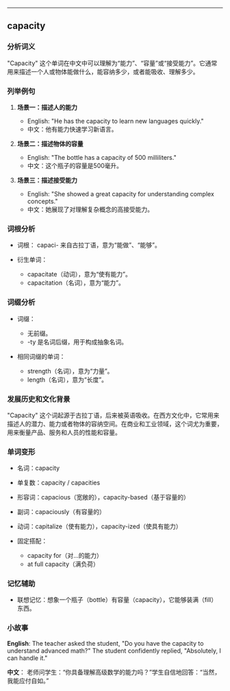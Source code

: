 
---------------
## capacity
### 分析词义
"Capacity" 这个单词在中文中可以理解为“能力”、“容量”或“接受能力”。它通常用来描述一个人或物体能做什么，能容纳多少，或者能吸收、理解多少。

### 列举例句
1. **场景一：描述人的能力**
   - English: "He has the capacity to learn new languages quickly."
   - 中文：他有能力快速学习新语言。

2. **场景二：描述物体的容量**
   - English: "The bottle has a capacity of 500 milliliters."
   - 中文：这个瓶子的容量是500毫升。

3. **场景三：描述接受能力**
   - English: "She showed a great capacity for understanding complex concepts."
   - 中文：她展现了对理解复杂概念的高接受能力。

### 词根分析
- 词根： capaci- 来自古拉丁语，意为“能做”、“能够”。

- 衍生单词：
  - capacitate（动词），意为“使有能力”。
  - capacitation（名词），意为“能力”。

### 词缀分析
- 词缀：
  - 无前缀。
  - -ty 是名词后缀，用于构成抽象名词。

- 相同词缀的单词：
  - strength（名词），意为“力量”。
  - length（名词），意为“长度”。

### 发展历史和文化背景
"Capacity" 这个词起源于古拉丁语，后来被英语吸收。在西方文化中，它常用来描述人的潜力、能力或者物体的容纳空间。在商业和工业领域，这个词尤为重要，用来衡量产品、服务和人员的性能和容量。

### 单词变形
- 名词：capacity
- 单复数：capacity / capacities
- 形容词：capacious（宽敞的），capacity-based（基于容量的）
- 副词：capaciously（有容量的）
- 动词：capitalize（使有能力），capacity-ized（使具有能力）

- 固定搭配：
  - capacity for（对...的能力）
  - at full capacity（满负荷）

### 记忆辅助
- 联想记忆：想象一个瓶子（bottle）有容量（capacity），它能够装满（fill）东西。

### 小故事
**English**: 
The teacher asked the student, "Do you have the capacity to understand advanced math?" The student confidently replied, "Absolutely, I can handle it."

**中文**：
老师问学生：“你具备理解高级数学的能力吗？”学生自信地回答：“当然，我能应付自如。”


